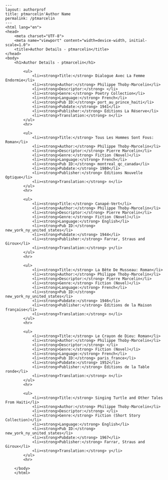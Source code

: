 
    ---
    layout: authorprof
    title: ptmarcelin'Author Name 
    permalink: /ptmarcelin
    ---
    <html lang="en">
    <head>
        <meta charset="UTF-8">
        <meta name="viewport" content="width=device-width, initial-scale=1.0">
        <title>Author Details - ptmarcelin</title>
    </head>
    <body>
        <h1>Author Details - ptmarcelin</h1>
        
            <ul>
                <li><strong>Title:</strong> Dialogue Avec La Femme Endormie</li>
                <li><strong>Author:</strong> Philippe Thoby-Marcelin</li>
                <li><strong>Descriptor:</strong> </li>
                <li><strong>Genre:</strong> Poetry Collection</li>
                <li><strong>Language:</strong> French</li>
                <li><strong>Pub ID:</strong> port_au_prince_haiti</li>
                <li><strong>Pubdate:</strong> 1941</li>
                <li><strong>Publisher:</strong> Éditions La Réserve</li>
                <li><strong>Translation:</strong> n</li>
            </ul>
            <hr>
            
            <ul>
                <li><strong>Title:</strong> Tous Les Hommes Sont Fous: Roman</li>
                <li><strong>Author:</strong> Philippe Thoby-Marcelin</li>
                <li><strong>Descriptor:</strong> Pierre Marcelin</li>
                <li><strong>Genre:</strong> Fiction (Novel)</li>
                <li><strong>Language:</strong> French</li>
                <li><strong>Pub ID:</strong> montreal_qc_canada</li>
                <li><strong>Pubdate:</strong> 1980</li>
                <li><strong>Publisher:</strong> Éditions Nouvelle Optique</li>
                <li><strong>Translation:</strong> n</li>
            </ul>
            <hr>
            
            <ul>
                <li><strong>Title:</strong> Canapé-Vert</li>
                <li><strong>Author:</strong> Philippe Thoby-Marcelin</li>
                <li><strong>Descriptor:</strong> Pierre Marcelin</li>
                <li><strong>Genre:</strong> Fiction (Novel)</li>
                <li><strong>Language:</strong> English</li>
                <li><strong>Pub ID:</strong> new_york_ny_united_states</li>
                <li><strong>Pubdate:</strong> 1944</li>
                <li><strong>Publisher:</strong> Farrar, Straus and Giroux</li>
                <li><strong>Translation:</strong> y</li>
            </ul>
            <hr>
            
            <ul>
                <li><strong>Title:</strong> La Bête De Musseau: Roman</li>
                <li><strong>Author:</strong> Philippe Thoby-Marcelin</li>
                <li><strong>Descriptor:</strong> Pierre Marcelin</li>
                <li><strong>Genre:</strong> Fiction (Novel)</li>
                <li><strong>Language:</strong> French</li>
                <li><strong>Pub ID:</strong> new_york_ny_united_states</li>
                <li><strong>Pubdate:</strong> 1946</li>
                <li><strong>Publisher:</strong> Éditions de la Maison française</li>
                <li><strong>Translation:</strong> n</li>
            </ul>
            <hr>
            
            <ul>
                <li><strong>Title:</strong> Le Crayon de Dieu: Roman</li>
                <li><strong>Author:</strong> Philippe Thoby-Marcelin</li>
                <li><strong>Descriptor:</strong> </li>
                <li><strong>Genre:</strong> Fiction (Novel)</li>
                <li><strong>Language:</strong> French</li>
                <li><strong>Pub ID:</strong> paris_france</li>
                <li><strong>Pubdate:</strong> 1952</li>
                <li><strong>Publisher:</strong> Éditions de la Table ronde</li>
                <li><strong>Translation:</strong> n</li>
            </ul>
            <hr>
            
            <ul>
                <li><strong>Title:</strong> Singing Turtle and Other Tales From Haiti</li>
                <li><strong>Author:</strong> Philippe Thoby-Marcelin</li>
                <li><strong>Descriptor:</strong> </li>
                <li><strong>Genre:</strong> Fiction (Short Story Collection)</li>
                <li><strong>Language:</strong> English</li>
                <li><strong>Pub ID:</strong> new_york_ny_united_states</li>
                <li><strong>Pubdate:</strong> 1967</li>
                <li><strong>Publisher:</strong> Farrar, Straus and Giroux</li>
                <li><strong>Translation:</strong> y</li>
            </ul>
            <hr>
            
        </body>
        </html>
        